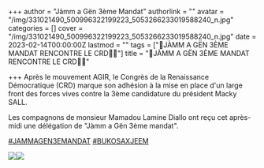 +++
author = "Jàmm a Gën 3ème Mandat"
authorlink = ""
avatar = "/img/331021490_500996322199223_5053266233019588240_n.jpg"
categories = []
cover = "/img/331021490_500996322199223_5053266233019588240_n.jpg"
date = 2023-02-14T00:00:00Z
lastmod = ""
tags = ["📍JÀMM A GËN 3ÈME MANDAT RENCONTRE LE CRD✍🏾"]
title = "📍JÀMM A GËN 3ÈME MANDAT RENCONTRE LE CRD✍🏾"

+++
Après le mouvement AGIR, le Congrès de la Renaissance Démocratique (CRD) marque son adhésion à la mise en place d'un large front des forces vives contre la 3ème candidature du président Macky SALL.

Les compagnons de monsieur Mamadou Lamine Diallo ont reçu cet après-midi une délégation de "Jàmm a Gën 3ème mandat".

[#JAMMAGEN3EMANDAT](https://www.facebook.com/hashtag/jammagen3emandat?__eep__=6&__cft__\[0\]=AZWSsfsTIVa0bj6w4S6sBI2IA_cee9hUviVHjMXl5OslxQTOJoVapLvHTnROHinqZF1cPraW-ZlZlz_bz4DprmzxJH79sb5Gb3xcs5kTp06vwf-uwD79fs1Z_jmCqaev5m9X452MB8ZRy9xZtebYBI9xYLdBivVZvzn2VXwteK9dVXu7gmFT8G1YDKfx0Pxzlg4&__tn__=*NK-R) [#BUKOSAXJEEM](https://www.facebook.com/hashtag/bukosaxjeem?__eep__=6&__cft__\[0\]=AZWSsfsTIVa0bj6w4S6sBI2IA_cee9hUviVHjMXl5OslxQTOJoVapLvHTnROHinqZF1cPraW-ZlZlz_bz4DprmzxJH79sb5Gb3xcs5kTp06vwf-uwD79fs1Z_jmCqaev5m9X452MB8ZRy9xZtebYBI9xYLdBivVZvzn2VXwteK9dVXu7gmFT8G1YDKfx0Pxzlg4&__tn__=*NK-R)

![](/img/331001962_1926258934382075_7182204330612525921_n.jpg)![](/img/331340658_2498896403613613_7223447738282191363_n.jpg)
